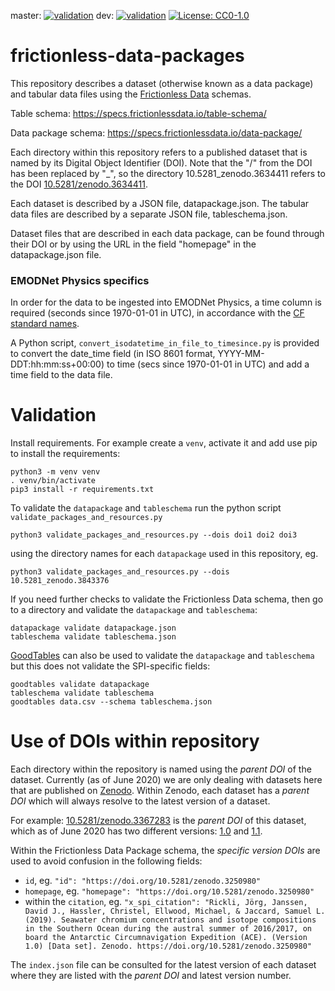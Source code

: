 master: [![validation](https://github.com/Swiss-Polar-Institute/frictionless-data-packages/workflows/validation/badge.svg?branch=master)](https://github.com/Swiss-Polar-Institute/frictionless-data-packages/actions?query=branch%3Amaster)
dev: [![validation](https://github.com/Swiss-Polar-Institute/frictionless-data-packages/workflows/validation/badge.svg?branch=dev)](https://github.com/Swiss-Polar-Institute/frictionless-data-packages/actions?query=branch%3Adev)
[![License: CC0-1.0](https://img.shields.io/badge/License-CC0--1.0-blue.svg)](https://creativecommons.org/publicdomain/zero/1.0/)

# frictionless-data-packages

This repository describes a dataset (otherwise known as a data package) and tabular data files using the [Frictionless Data](https://frictionlessdata.io/) schemas. 

Table schema: https://specs.frictionlessdata.io/table-schema/

Data package schema: https://specs.frictionlessdata.io/data-package/

Each directory within this repository refers to a published dataset that is named by its Digital Object Identifier (DOI). Note that the "/" from the DOI has been replaced by "_", so the directory 10.5281_zenodo.3634411 refers to the DOI [10.5281/zenodo.3634411](https:doi.org/10.5281/zenodo.3634411).

Each dataset is described by a JSON file, datapackage.json. The tabular data files are described by a separate JSON file, tableschema.json.

Dataset files that are described in each data package, can be found through their DOI or by using the URL in the field "homepage" in the datapackage.json file.

### EMODNet Physics specifics
In order for the data to be ingested into EMODNet Physics, a time column is required (seconds since 1970-01-01 in UTC), in accordance with the [CF standard names](https://cfconventions.org/standard-names.html).

A Python script, `convert_isodatetime_in_file_to_timesince.py` is provided to convert the date_time field (in ISO 8601 format, YYYY-MM-DDT:hh:mm:ss+00:00) to time (secs since 1970-01-01 in UTC) and add a time field to the data file. 

# Validation

Install requirements. For example create a `venv`, activate it and add use pip to install the requirements:
```
python3 -m venv venv
. venv/bin/activate
pip3 install -r requirements.txt
```

To validate the `datapackage` and `tableschema` run the python script `validate_packages_and_resources.py`
```
python3 validate_packages_and_resources.py --dois doi1 doi2 doi3
```
using the directory names for each `datapackage` used in this repository, eg.
```
python3 validate_packages_and_resources.py --dois 10.5281_zenodo.3843376
```

If you need further checks to validate the Frictionless Data schema, then go to a directory and validate the `datapackage` and `tableschema`:
```
datapackage validate datapackage.json
tableschema validate tableschema.json
```

[GoodTables](https://frictionlessdata.io/tooling/goodtables/) can also be used to validate the `datapackage` and `tableschema` but this does not validate the SPI-specific fields: 
```
goodtables validate datapackage
tableschema validate tableschema
goodtables data.csv --schema tableschema.json
```
# Use of DOIs within repository

Each directory within the repository is named using the *parent DOI* of the dataset. Currently (as of June 2020) we are only dealing with datasets here that are published on [Zenodo](https://zenodo.org/communities/spi-ace?page=1&size=200). Within Zenodo, each dataset has a *parent DOI* which will always resolve to the latest version of a dataset. 

For example: [10.5281/zenodo.3367283](https://doi.org/10.5281/zenodo.3367283) is the *parent DOI* of this dataset, which as of June 2020 has two different versions: [1.0](https://doi.org/10.5281/zenodo.3367284) and [1.1](https://doi.org/10.5281/zenodo.3895704).

Within the Frictionless Data Package schema, the *specific version DOIs* are used to avoid confusion in the following fields: 
- ```id```, eg. ```"id": "https://doi.org/10.5281/zenodo.3250980"```
- ```homepage```, eg. ```"homepage": "https://doi.org/10.5281/zenodo.3250980"```
- within the ```citation```, eg. ```"x_spi_citation": "Rickli, Jörg, Janssen, David J., Hassler, Christel, Ellwood, Michael, & Jaccard, Samuel L. (2019). Seawater chromium concentrations and isotope compositions in the Southern Ocean during the austral summer of 2016/2017, on board the Antarctic Circumnavigation Expedition (ACE). (Version 1.0) [Data set]. Zenodo. https://doi.org/10.5281/zenodo.3250980"```

The ```index.json``` file can be consulted for the latest version of each dataset where they are listed with the *parent DOI* and latest version number. 
